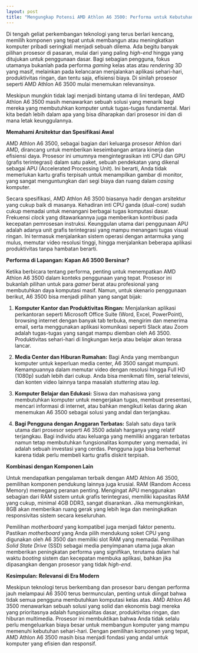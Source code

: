 ```yaml
---
layout: post
title: "Mengungkap Potensi AMD Athlon A6 3500: Performa untuk Kebutuhan Sehari-hari"
---
```


Di tengah geliat perkembangan teknologi yang terus berlari kencang, memilih komponen yang tepat untuk membangun atau meningkatkan komputer pribadi seringkali menjadi sebuah dilema. Ada begitu banyak pilihan prosesor di pasaran, mulai dari yang paling *high-end* hingga yang ditujukan untuk penggunaan dasar. Bagi sebagian pengguna, fokus utamanya bukanlah pada performa *gaming* kelas atas atau *rendering* 3D yang masif, melainkan pada kelancaran menjalankan aplikasi sehari-hari, produktivitas ringan, dan tentu saja, efisiensi biaya. Di sinilah prosesor seperti AMD Athlon A6 3500 mulai menemukan relevansinya.

Meskipun mungkin tidak lagi menjadi bintang utama di lini terdepan, AMD Athlon A6 3500 masih menawarkan sebuah solusi yang menarik bagi mereka yang membutuhkan komputer untuk tugas-tugas fundamental. Mari kita bedah lebih dalam apa yang bisa diharapkan dari prosesor ini dan di mana letak keunggulannya.

**Memahami Arsitektur dan Spesifikasi Awal**

AMD Athlon A6 3500, sebagai bagian dari keluarga prosesor Athlon dari AMD, dirancang untuk memberikan keseimbangan antara kinerja dan efisiensi daya. Prosesor ini umumnya mengintegrasikan inti CPU dan GPU (grafis terintegrasi) dalam satu paket, sebuah pendekatan yang dikenal sebagai APU (Accelerated Processing Unit). Ini berarti, Anda tidak memerlukan kartu grafis terpisah untuk menampilkan gambar di monitor, yang sangat menguntungkan dari segi biaya dan ruang dalam *casing* komputer.

Secara spesifikasi, AMD Athlon A6 3500 biasanya hadir dengan arsitektur yang cukup baik di masanya. Kehadiran inti CPU ganda (dual-core) sudah cukup memadai untuk menangani berbagai tugas komputasi dasar. Frekuensi *clock* yang ditawarkannya juga memberikan kontribusi pada kecepatan pemrosesan instruksi. Keunggulan utama dari penggunaan APU adalah adanya unit grafis terintegrasi yang mampu menangani tugas visual ringan. Ini termasuk menjalankan sistem operasi dengan antarmuka yang mulus, memutar video resolusi tinggi, hingga menjalankan beberapa aplikasi produktivitas tanpa hambatan berarti.

**Performa di Lapangan: Kapan A6 3500 Bersinar?**

Ketika berbicara tentang performa, penting untuk menempatkan AMD Athlon A6 3500 dalam konteks penggunaan yang tepat. Prosesor ini bukanlah pilihan untuk para *gamer* berat atau profesional yang membutuhkan daya komputasi masif. Namun, untuk skenario penggunaan berikut, A6 3500 bisa menjadi pilihan yang sangat bijak:

1.  **Komputer Kantor dan Produktivitas Ringan:** Menjalankan aplikasi perkantoran seperti Microsoft Office Suite (Word, Excel, PowerPoint), browsing internet dengan banyak tab terbuka, mengirim dan menerima email, serta menggunakan aplikasi komunikasi seperti Slack atau Zoom adalah tugas-tugas yang sangat mampu diemban oleh A6 3500. Produktivitas sehari-hari di lingkungan kerja atau belajar akan terasa lancar.

2.  **Media Center dan Hiburan Rumahan:** Bagi Anda yang membangun komputer untuk keperluan media center, A6 3500 sangat mumpuni. Kemampuannya dalam memutar video dengan resolusi hingga Full HD (1080p) sudah lebih dari cukup. Anda bisa menikmati film, serial televisi, dan konten video lainnya tanpa masalah *stuttering* atau *lag*.

3.  **Komputer Belajar dan Edukasi:** Siswa dan mahasiswa yang membutuhkan komputer untuk mengerjakan tugas, membuat presentasi, mencari informasi di internet, atau bahkan mengikuti kelas daring akan menemukan A6 3500 sebagai solusi yang andal dan terjangkau.

4.  **Bagi Pengguna dengan Anggaran Terbatas:** Salah satu daya tarik utama dari prosesor seperti A6 3500 adalah harganya yang relatif terjangkau. Bagi individu atau keluarga yang memiliki anggaran terbatas namun tetap membutuhkan fungsionalitas komputer yang memadai, ini adalah sebuah investasi yang cerdas. Pengguna juga bisa berhemat karena tidak perlu membeli kartu grafis diskrit terpisah.

**Kombinasi dengan Komponen Lain**

Untuk mendapatkan pengalaman terbaik dengan AMD Athlon A6 3500, pemilihan komponen pendukung lainnya juga krusial. RAM (Random Access Memory) memegang peranan penting. Mengingat APU menggunakan sebagian dari RAM sistem untuk grafis terintegrasi, memiliki kapasitas RAM yang cukup, minimal 4GB DDR3, sangat disarankan. Jika memungkinkan, 8GB akan memberikan ruang gerak yang lebih lega dan meningkatkan responsivitas sistem secara keseluruhan.

Pemilihan *motherboard* yang kompatibel juga menjadi faktor penentu. Pastikan *motherboard* yang Anda pilih mendukung soket CPU yang digunakan oleh A6 3500 dan memiliki slot RAM yang memadai. Pemilihan *Solid State Drive* (SSD) sebagai media penyimpanan utama juga akan memberikan peningkatan performa yang signifikan, terutama dalam hal waktu *booting* sistem dan kecepatan membuka aplikasi, bahkan jika dipasangkan dengan prosesor yang tidak *high-end*.

**Kesimpulan: Relevansi di Era Modern**

Meskipun teknologi terus berkembang dan prosesor baru dengan performa jauh melampaui A6 3500 terus bermunculan, penting untuk diingat bahwa tidak semua pengguna membutuhkan komputasi kelas atas. AMD Athlon A6 3500 menawarkan sebuah solusi yang solid dan ekonomis bagi mereka yang prioritasnya adalah fungsionalitas dasar, produktivitas ringan, dan hiburan multimedia. Prosesor ini membuktikan bahwa Anda tidak selalu perlu mengeluarkan biaya besar untuk membangun komputer yang mampu memenuhi kebutuhan sehari-hari. Dengan pemilihan komponen yang tepat, AMD Athlon A6 3500 masih bisa menjadi fondasi yang andal untuk komputer yang efisien dan responsif.
